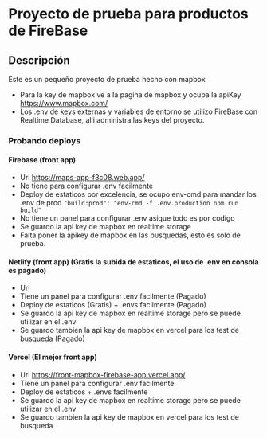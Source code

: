 # Proyecto de prueba para productos de FireBase

## Descripción

Este es un pequeño proyecto de prueba hecho con mapbox

- Para la key de mapbox ve a la pagina de mapbox y ocupa la apiKey https://www.mapbox.com/
- Los .env de keys externas y variables de entorno se utilizo FireBase con Realtime Database, alli administra las keys del proyecto.

### Probando deploys
#### Firebase (front app)
- Url https://maps-app-f3c08.web.app/ 
- No tiene para configurar .env facilmente
- Deploy de estaticos por excelencia, se ocupo env-cmd para mandar los .env de prod `"build:prod": "env-cmd -f .env.production npm run build"`
- No tiene un panel para configurar .env asique todo es por codigo
- Se guardo la api key de mapbox en realtime storage
- Falta poner la apikey de mapbox en las busquedas, esto es solo de prueba.

#### Netlify (front app) (Gratis la subida de estaticos, el uso de .env en consola es pagado)
- Url 
- Tiene un panel para configurar .env facilmente (Pagado)
- Deploy de estaticos (Gratis) + .envs facilmente (Pagado)
- Se guardo la api key de mapbox en realtime storage pero se puede utilizar en el .env 
- Se guardo tambien la api key de mapbox en vercel para los test de busqueda (Pagado)

#### Vercel (El mejor front app)
- Url https://front-mapbox-firebase-app.vercel.app/
- Tiene un panel para configurar .env facilmente
- Deploy de estaticos + .envs facilmente
- Se guardo la api key de mapbox en realtime storage pero se puede utilizar en el .env 
- Se guardo tambien la api key de mapbox en vercel para los test de busqueda

